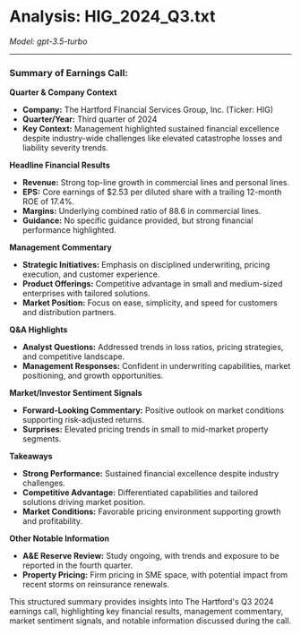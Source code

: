 # Analysis: HIG_2024_Q3.txt

*Model: gpt-3.5-turbo*

---

### Summary of Earnings Call:

**Quarter & Company Context**
- **Company:** The Hartford Financial Services Group, Inc. (Ticker: HIG)
- **Quarter/Year:** Third quarter of 2024
- **Key Context:** Management highlighted sustained financial excellence despite industry-wide challenges like elevated catastrophe losses and liability severity trends.

**Headline Financial Results**
- **Revenue:** Strong top-line growth in commercial lines and personal lines.
- **EPS:** Core earnings of $2.53 per diluted share with a trailing 12-month ROE of 17.4%.
- **Margins:** Underlying combined ratio of 88.6 in commercial lines.
- **Guidance:** No specific guidance provided, but strong financial performance highlighted.

**Management Commentary**
- **Strategic Initiatives:** Emphasis on disciplined underwriting, pricing execution, and customer experience.
- **Product Offerings:** Competitive advantage in small and medium-sized enterprises with tailored solutions.
- **Market Position:** Focus on ease, simplicity, and speed for customers and distribution partners.

**Q&A Highlights**
- **Analyst Questions:** Addressed trends in loss ratios, pricing strategies, and competitive landscape.
- **Management Responses:** Confident in underwriting capabilities, market positioning, and growth opportunities.

**Market/Investor Sentiment Signals**
- **Forward-Looking Commentary:** Positive outlook on market conditions supporting risk-adjusted returns.
- **Surprises:** Elevated pricing trends in small to mid-market property segments.

**Takeaways**
- **Strong Performance:** Sustained financial excellence despite industry challenges.
- **Competitive Advantage:** Differentiated capabilities and tailored solutions driving market position.
- **Market Conditions:** Favorable pricing environment supporting growth and profitability.

**Other Notable Information**
- **A&E Reserve Review:** Study ongoing, with trends and exposure to be reported in the fourth quarter.
- **Property Pricing:** Firm pricing in SME space, with potential impact from recent storms on reinsurance renewals.

This structured summary provides insights into The Hartford's Q3 2024 earnings call, highlighting key financial results, management commentary, market sentiment signals, and notable information discussed during the call.